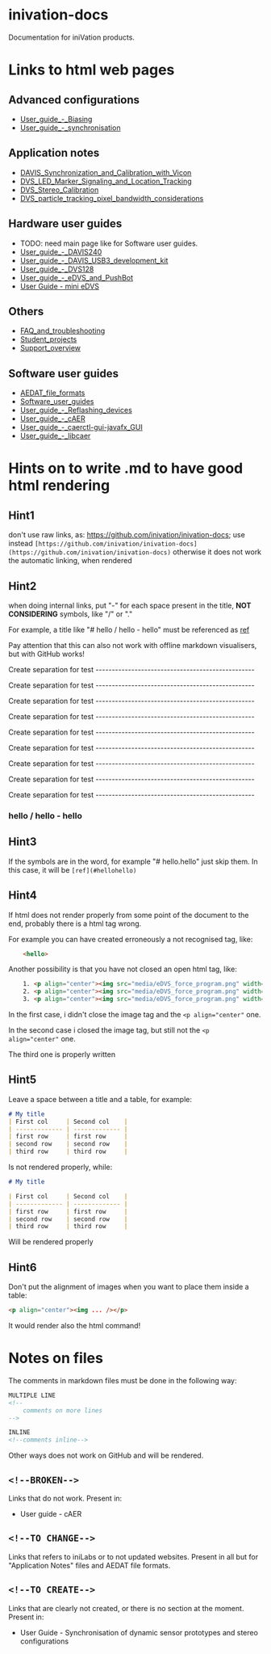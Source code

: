 # inivation-docs
Documentation for iniVation products.
# Links to html web pages
## Advanced configurations
- [User_guide_-_Biasing](https://inivation.github.io/inivation-docs/Advanced%20configurations/User_guide_-_Biasing)
- [User_guide_-_synchronisation](https://inivation.github.io/inivation-docs/Advanced%20configurations/User_guide_-_synchronisation)
## Application notes
- [DAVIS_Synchronization_and_Calibration_with_Vicon](https://inivation.github.io/inivation-docs/Application%20notes/DAVIS_Synchronization_and_Calibration_with_Vicon)
- [DVS_LED_Marker_Signaling_and_Location_Tracking](https://inivation.github.io/inivation-docs/Application%20notes/DVS_LED_Marker_Signaling_and_Location_Tracking)
- [DVS_Stereo_Calibration](https://inivation.github.io/inivation-docs/Application%20notes/DVS_Stereo_Calibration)
- [DVS_particle_tracking_pixel_bandwidth_considerations](https://inivation.github.io/inivation-docs/Application%20notes/DVS_particle_tracking_pixel_bandwidth_considerations)
## Hardware user guides
- TODO: need main page like for Software user guides.
- [User_guide_-_DAVIS240](https://inivation.github.io/inivation-docs/Hardware%20user%20guides/User_guide_-_DAVIS240)
- [User_guide_-_DAVIS_USB3_development_kit](https://inivation.github.io/inivation-docs/Hardware%20user%20guides/User_guide_-_DAVIS_USB3_development_kit)
- [User_guide_-_DVS128](https://inivation.github.io/inivation-docs/Hardware%20user%20guides/User_guide_-_DVS128)
- [User_guide_-_eDVS_and_PushBot](https://inivation.github.io/inivation-docs/Hardware%20user%20guides/User_guide_-_eDVS_and_PushBot)
- [User Guide - mini eDVS](https://inivation.github.io/inivation-docs/Hardware%20user%20guides/User_guide_-_mini_eDVS)
## Others
- [FAQ_and_troubleshooting](https://inivation.github.io/inivation-docs/Others/FAQ_and_troubleshooting)
- [Student_projects](https://inivation.github.io/inivation-docs/Others/Student_projects)
- [Support_overview](https://inivation.github.io/inivation-docs/Others/Support_overview)
## Software user guides
- [AEDAT_file_formats](https://inivation.github.io/inivation-docs/Software%20user%20guides/AEDAT_file_formats)
- [Software_user_guides](https://inivation.github.io/inivation-docs/Software%20user%20guides/Software_user_guides)
- [User_guide_-_Reflashing_devices](https://inivation.github.io/inivation-docs/Software%20user%20guides/User_guide_-_Reflashing_devices)
- [User_guide_-_cAER](https://inivation.github.io/inivation-docs/Software%20user%20guides/User_guide_-_cAER)
- [User_guide_-_caerctl-gui-javafx_GUI](https://inivation.github.io/inivation-docs/Software%20user%20guides/User_guide_-_caerctl-gui-javafx_GUI)
- [User_guide_-_libcaer](https://inivation.github.io/inivation-docs/Software%20user%20guides/User_guide_-_libcaer)

# Hints on to write .md to have good html rendering
## Hint1
don't use raw links, as: https://github.com/inivation/inivation-docs; use instead ```[https://github.com/inivation/inivation-docs](https://github.com/inivation/inivation-docs)```
otherwise it does not work the automatic linking, when rendered
## Hint2
when doing internal links, put "-" for each space present in the title, **NOT CONSIDERING** symbols, like "/" or "."

For example, a title like "# hello / hello - hello" must be referenced as [ref](#hello--hello---hello)

Pay attention that this can also not work with offline markdown visualisers, but with GitHub works!

Create separation for test -------------------------------------------------

Create separation for test -------------------------------------------------

Create separation for test -------------------------------------------------

Create separation for test -------------------------------------------------

Create separation for test -------------------------------------------------

Create separation for test -------------------------------------------------

Create separation for test -------------------------------------------------

Create separation for test -------------------------------------------------

Create separation for test -------------------------------------------------

### hello / hello - hello

## Hint3
If the symbols are in the word, for example "# hello.hello" just skip them. In this case, it will be ```[ref](#hellohello)```

## Hint4
If html does not render properly from some point of the document to the end, probably there is a html tag wrong.

For example you can have created erroneously a not recognised tag, like:
```html
    <hello>
```

Another possibility is that you have not closed an open html tag, like:
```html
    1. <p align="center"><img src="media/eDVS_force_program.png" width="600">
    2. <p align="center"><img src="media/eDVS_force_program.png" width="600"/>
    3. <p align="center"><img src="media/eDVS_force_program.png" width="600"/></p>
```
In the first case, i didn't close the image tag and the ```<p align="center"``` one.

In the second case i closed the image tag, but still not the ```<p align="center"``` one.

The third one is properly written

## Hint5
Leave a space between a title and a table, for example:
```markdown
# My title
| First col     | Second col    | 
| ------------- | ------------- |
| first row     | first row     |
| second row    | second row    |
| third row     | third row     |
```

Is not rendered properly, while:
```markdown
# My title

| First col     | Second col    | 
| ------------- | ------------- |
| first row     | first row     |
| second row    | second row    |
| third row     | third row     |
```
Will be rendered properly

## Hint6
Don't put the alignment of images when you want to place them inside a table:

```html
<p align="center"><img ... /></p>
```

It would render also the html command!

# Notes on files
The comments in markdown files must be done in the following way:
```html
MULTIPLE LINE
<!--
    comments on more lines
-->

INLINE
<!--comments inline-->
```
Other ways does not work on GitHub and will be rendered.

## ```<!--BROKEN-->```
Links that do not work. Present in:
* User guide - cAER
## ```<!--TO CHANGE-->```
Links that refers to iniLabs or to not updated websites. Present in all but for "Application Notes" files and
AEDAT file formats.

## ```<!--TO CREATE-->```
Links that are clearly not created, or there is no section at the moment. Present in:
* User Guide - Synchronisation of dynamic sensor prototypes and stereo configurations
